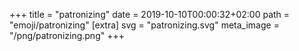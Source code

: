 +++
title = "patronizing"
date = 2019-10-10T00:00:32+02:00
path = "emoji/patronizing"
[extra]
svg = "patronizing.svg"
meta_image = "/png/patronizing.png"
+++
